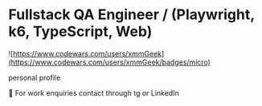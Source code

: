 # Fullstack QA Engineer / (Playwright, k6, TypeScript, Web)
![https://www.codewars.com/users/xmmGeek](https://www.codewars.com/users/xmmGeek/badges/micro)

personal profile 

📨 For work enquiries contact through tg or LinkedIn



